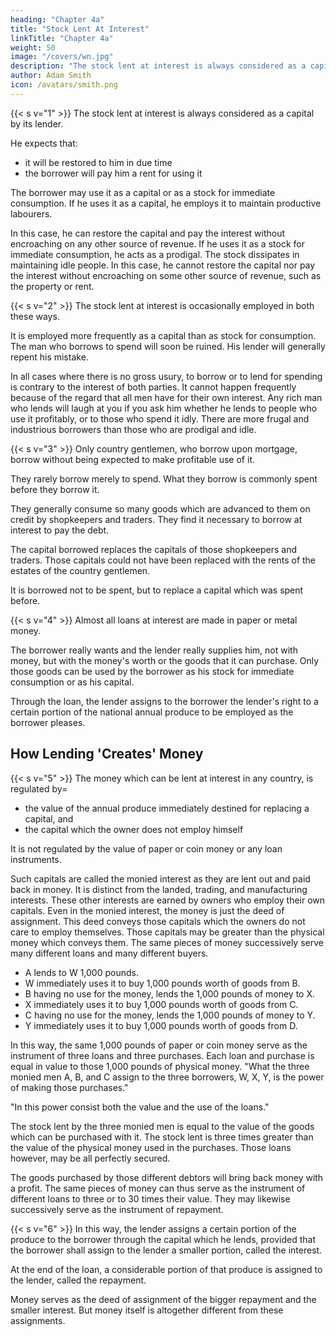 ```yaml
---
heading: "Chapter 4a"
title: "Stock Lent At Interest"
linkTitle: "Chapter 4a"
weight: 50
image: "/covers/wn.jpg"
description: "The stock lent at interest is always considered as a capital by its lender"
author: Adam Smith
icon: /avatars/smith.png
---
```




{{< s v="1" >}} The stock lent at interest is always considered as a capital by its lender.

He expects that:
- it will be restored to him in due time
- the borrower will pay him a rent for using it

The borrower may use it as a capital or as a stock for immediate consumption. If he uses it as a capital, he employs it to maintain productive labourers.

In this case, he can restore the capital and pay the interest without encroaching on any other source of revenue.
If he uses it as a stock for immediate consumption, he acts as a prodigal.
The stock dissipates in maintaining idle people.
In this case, he cannot restore the capital nor pay the interest without encroaching on some other source of revenue, such as the property or rent.


{{< s v="2" >}} The stock lent at interest is occasionally employed in both these ways.

It is employed more frequently as a capital than as stock for consumption.
The man who borrows to spend will soon be ruined.
His lender will generally repent his mistake.

In all cases where there is no gross usury, to borrow or to lend for spending is contrary to the interest of both parties.
It cannot happen frequently because of the regard that all men have for their own interest.
Any rich man who lends will laugh at you if you ask him whether he lends to people who use it profitably, or to those who spend it idly.
There are more frugal and industrious borrowers than those who are prodigal and idle.


{{< s v="3" >}} Only country gentlemen, who borrow upon mortgage, borrow without being expected to make profitable use of it.

They rarely borrow merely to spend.
What they borrow is commonly spent before they borrow it.

They generally consume so many goods which are advanced to them on credit by shopkeepers and traders.
They find it necessary to borrow at interest to pay the debt.

The capital borrowed replaces the capitals of those shopkeepers and traders.
Those capitals could not have been replaced with the rents of the estates of the country gentlemen.

It is borrowed not to be spent, but to replace a capital which was spent before.


{{< s v="4" >}} Almost all loans at interest are made in paper or metal money.

The borrower really wants and the lender really supplies him, not with money, but with the money's worth or the goods that it can purchase.
Only those goods can be used by the borrower as his stock for immediate consumption or as his capital.

Through the loan, the lender assigns to the borrower the lender's right to a certain portion of the  national annual produce to be employed as the borrower pleases.


## How Lending 'Creates' Money

{{< s v="5" >}} The money which can be lent at interest in any country, is regulated by= 
- the value of the annual produce immediately destined for replacing a capital, and
- the capital which the owner does not employ himself

It is not regulated by the value of paper or coin money or any loan instruments.

Such capitals are called the monied interest as they are lent out and paid back in money.
It is distinct from the landed, trading, and manufacturing interests.
These other interests are earned by owners who employ their own capitals.
Even in the monied interest, the money is just the deed of assignment.
This deed conveys those capitals which the owners do not care to employ themselves.
Those capitals may be greater than the physical money which conveys them.
The same pieces of money successively serve many different loans and many different buyers.

- A lends to W 1,000 pounds.
- W immediately uses it to buy 1,000 pounds worth of goods from B.
- B having no use for the money, lends the 1,000 pounds of money to X.
- X immediately uses it to buy 1,000 pounds worth of goods from C.
- C having no use for the money, lends the 1,000 pounds of money to Y.
- Y immediately uses it to buy 1,000 pounds worth of goods from D.

In this way, the same 1,000 pounds of paper or coin money serve as the instrument of three loans and three purchases.
Each loan and purchase is equal in value to those 1,000 pounds of physical money.
"What the three monied men A, B, and C assign to the three borrowers, W, X, Y, is the power of making those purchases."

"In this power consist both the value and the use of the loans."

The stock lent by the three monied men is equal to the value of the goods which can be purchased with it.
The stock lent is three times greater than the value of the physical money used in the purchases.
Those loans however, may be all perfectly secured.

The goods purchased by those different debtors will bring back money with a profit.
The same pieces of money can thus serve as the instrument of different loans to three or to 30 times their value.
They may likewise successively serve as the instrument of repayment.


{{< s v="6" >}} In this way, the lender assigns a certain portion of the produce to the borrower through the capital which he lends, provided that the borrower shall assign to the lender a smaller portion, called the interest.

At the end of the loan, a considerable portion of that produce is assigned to the lender, called the repayment.

Money serves as the deed of assignment of the bigger repayment and the smaller interest. But money itself is altogether different from these assignments.

